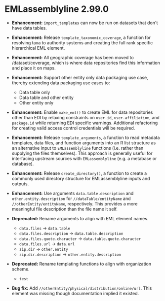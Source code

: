 # EMLassemblyline 2.99.0

* __Enhancement:__ `import_templates` can now be run on datasets that don't have data tables.
* __Enhancement:__ Release `template_taxonomic_coverage`, a function for resolving taxa to authority systems and creating the full rank specific hierarchical EML element.
* __Enhancement:__ All geographic coverage has been moved to /dataset/coverage, which is where data repositories find this information and place it on maps.
* __Enhancement:__ Support other entity only data packaging use case, thereby extending data packaging use cases to:
    * Data table only
    * Data table and other entity
    * Other entity only
* __Enhancement:__ Enable `make_eml()` to create EML for data repositories other than EDI by relaxing constraints on `user.id`, `user.affiliation`, and `package.id` while returning EDI specific warnings. Additional refactoring for creating valid access control credentials will be required.
* __Enhancement:__ Release `template_arguments`, a function to read metadata templates, data files, and function arguments into an R list structure as an alternative input to `EMLassemblyline` functions (i.e. rather than supplying the files themselves). This approach is generally useful for interfacing upstream sources with `EMLassemblyline` (e.g. a metabase or database).
* __Enhancement:__ Release `create_directory()`, a function to create a commonly used directory structure for EMLassemblyline inputs and outputs.
* __Enhancement:__ Use arguments `data.table.description` and `other.entity.description` for `//dataTable/entityName` and `//otherEntity/entityName`, respectively. This provides a more meaningful file description than the file name it self.

* __Deprecated:__ Rename arguments to align with EML element names.
    * `data.files` -> `data.table`
    * `data.files.description` -> `data.table.description`
    * `data.files.quote.character` -> `data.table.quote.character`
    * `data.files.url` -> `data.url`
    * `zip.dir` -> `other.entity`
    * `zip.dir.description` -> `other.entity.description`
* __Deprecated:__ Rename templating functions to align with organization scheme.
    * `test`

* __Bug fix:__ Add `//otherEntity/physical/distribution/online/url`. This element was missing though documentation implied it existed.
